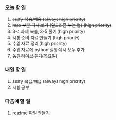 ### 오늘 할 일
1. ~~ssafy 복습/예습 (always high priority)~~
2. ~~map 부분 다시 보기 (알고리즘 부는 법) (high priority)~~
3. 3-4 과제 복습, 3-5 풀기 (high priority)
4. 시험 준비 자료 만들기 (high priority)
5. 수업 자료 정리 (high priority)
6. 수업 자료에 python 실행 예시 모두 추가
7. ~~놓친 라이브 듣기(목요일)~~

### 내일 할 일
1. ssafy 복습/예습 (always high priority)
2. 시험 공부

### 다음에 할 일
1. readme 파일 만들기